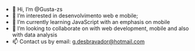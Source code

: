 - 👋 Hi, I’m @Gusta-zs
- 👀 I’m interested in desenvolvimento web e mobile;
- 🌱 I’m currently learning JavaScript with an emphasis on mobile
- 💞️ I’m looking to collaborate on with web development, mobile and also with data analysis
- 📫 Contact us by email: g.desbravador@hotmail.com

